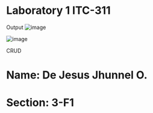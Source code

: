 # Laboratory 1 ITC-311

Output
![image](https://github.com/Jhun260Sloth/ITC-311-ACTIVITY/assets/99332717/c1ac7988-9842-4eb9-9cfa-a8f06e5024fe)

![image](https://github.com/Jhun260Sloth/ITC-311-ACTIVITY/assets/99332717/9f2dad18-1721-4ea6-a240-32459556c7b6)

CRUD

# Name: De Jesus Jhunnel O.
# Section: 3-F1

